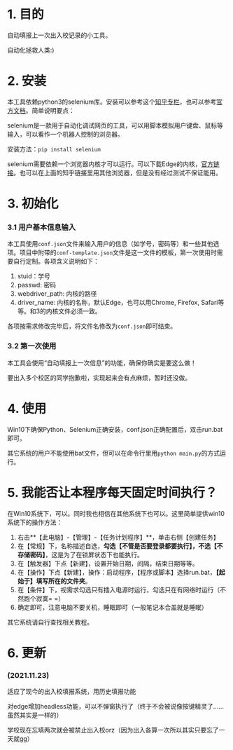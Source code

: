 # 1. 目的

自动填报上一次出入校记录的小工具。

自动化拯救人类:)

# 2. 安装

本工具依赖python3的selenium库。安装可以参考这个[知乎专栏](https://zhuanlan.zhihu.com/p/111859925)，也可以参考[官方文档](https://selenium-python.readthedocs.io/installation.html)。简单说明要点：

selenium是一款用于自动化调试网页的工具，可以用脚本模拟用户键盘、鼠标等输入，可以看作一个机器人控制的浏览器。

安装方法：`pip install selenium`

selenium需要依赖一个浏览器内核才可以运行。可以下载Edge的内核，[官方链接](https://developer.microsoft.com/en-us/microsoft-edge/tools/webdriver/)。也可以在上面的知乎链接里用其他浏览器，但是没有经过测试不保证能用。

# 3. 初始化

### 3.1 用户基本信息输入

本工具使用`conf.json`文件来输入用户的信息（如学号，密码等）和一些其他选项。项目中附带的`conf-template.json`文件是这一文件的模板，第一次使用时需要自行定制。各项含义说明如下：

1. stuid：学号
2. passwd: 密码
3. webdriver_path: 内核的路径
4. driver_name: 内核的名称，默认Edge，也可以用Chrome, Firefox, Safari等等。和3的内核文件必须一致。

各项按需求修改完毕后，将文件名修改为`conf.json`即可结束。

### 3.2 第一次使用

本工具会使用“自动填报上一次信息”的功能，确保你确实是要这么做！

要出入多个校区的同学抱歉啦，实现起来会有点麻烦，暂时还没做。

# 4. 使用

Win10下确保Python、Selenium正确安装，conf.json正确配置后，双击run.bat即可。

其它系统的用户不能使用bat文件，但可以在命令行里用`python main.py`的方式运行。

# 5. 我能否让本程序每天固定时间执行？

在Win10系统下，可以。同时我也相信在其他系统下也可以。这里简单提供win10系统下的操作方法：

1. 右击**【此电脑】-【管理】-【任务计划程序】**，单击右侧【创建任务】
2. 在【常规】下，名称描述自选，**勾选【不管是否要登录都要执行】，不选【不存储密码】**，这是为了在锁屏状态下也能执行。
3. 在【触发器】下点【新建】，设置开始日期，间隔，结束日期等等。
4. 在【操作】下点【新建】，操作：启动程序，【程序或脚本】选择run.bat，**【起始于】填写所在的文件夹**。
5. 在【条件】下，视需求勾选只有插入电源时运行，勾选只在有网络时运行（不然跑个寂寞= =）
6. 确定即可，注意电脑不要关机，睡眠即可（一般笔记本合盖就是睡眠）

其它系统请自行查找相关教程。

# 6. 更新

### (2021.11.23)
适应了现今的出入校填报系统，用历史填报功能

对edge增加headless功能，可以不弹窗执行了（终于不会被说像按键精灵了……虽然其实是一样的）

学校现在忘填两次就会被禁止出入校orz（因为出入各算一次所以其实只要忘了一天就gg）